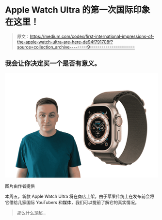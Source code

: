 # Apple Watch Ultra 的第一次国际印象在这里！

> 原文：<https://medium.com/codex/first-international-impressions-of-the-apple-watch-ultra-are-here-de94f791708f?source=collection_archive---------9----------------------->

## 我会让你决定买一个是否有意义。

![](img/982da1f145db7be004a88b9f381157e0.png)

图片由作者提供

本周五，新款 Apple Watch Ultra 将在商店上架。由于苹果传统上在发布前会将它借给几家国际 YouTubers 和媒体，我们可以提前了解它的真实情况。

> 那么什么是超…